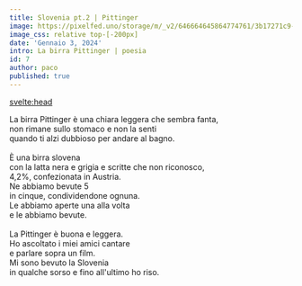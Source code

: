 ```yaml
---
title: Slovenia pt.2 | Pittinger
image: https://pixelfed.uno/storage/m/_v2/646664645864774761/3b17271c9-2ea36d/b4eJFTdg8HPm/S54miEZfXtik1WFnrKEfDLuT8H8czBQy0OC7Upr5.jpg
image_css: relative top-[-200px]
date: 'Gennaio 3, 2024'
intro: La birra Pittinger | poesia
id: 7
author: paco
published: true 
---
```


<svelte:head>
  <title>{title} | {author}</title>
</svelte:head>

La birra Pittinger è una chiara leggera che sembra fanta,<br>
non rimane sullo stomaco e non la senti<br>
quando ti alzi dubbioso per andare al bagno.<br>
<br>
È una birra slovena<br>
con la latta nera e grigia e scritte che non riconosco,<br>
4,2%, confezionata in Austria.<br>
Ne abbiamo bevute 5<br>
in cinque, condividendone ognuna.<br>
Le abbiamo aperte una alla volta<br>
e le abbiamo bevute.<br>
<br>
La Pittinger è buona e leggera.<br>
Ho ascoltato i miei amici cantare<br>
e parlare sopra un film.<br>
Mi sono bevuto la Slovenia<br>
in qualche sorso e fino all'ultimo ho riso.<br>